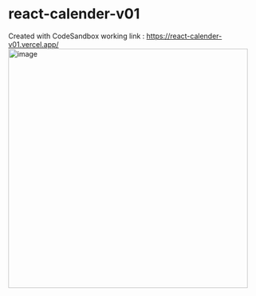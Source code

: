 # react-calender-v01
Created with CodeSandbox
working link : https://react-calender-v01.vercel.app/
<img width="480" alt="image" src="https://user-images.githubusercontent.com/52277260/226527424-f8235c39-7abd-46b1-a68c-4e212d67a12c.png">
